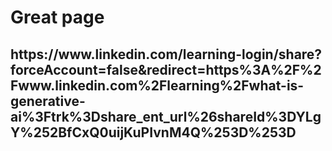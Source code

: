 <h1> Great page </h1>

<h2>https://www.linkedin.com/learning-login/share?forceAccount=false&redirect=https%3A%2F%2Fwww.linkedin.com%2Flearning%2Fwhat-is-generative-ai%3Ftrk%3Dshare_ent_url%26shareId%3DYLgY%252BfCxQ0uijKuPIvnM4Q%253D%253D </h2>
